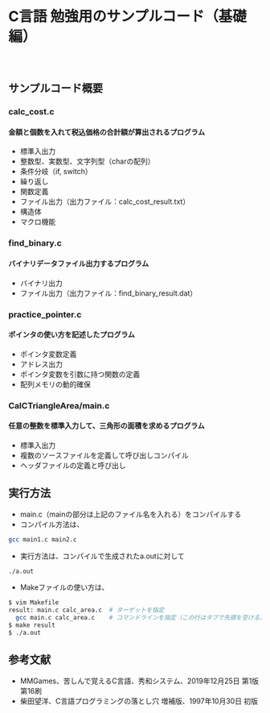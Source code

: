 C言語 勉強用のサンプルコード（基礎編）
====
　
## サンプルコード概要


### calc_cost.c
#### 金額と個数を入れて税込価格の合計額が算出されるプログラム
- 標準入出力
- 整数型、実数型、文字列型（charの配列）
- 条件分岐（if, switch）
- 繰り返し
- 関数定義
- ファイル出力（出力ファイル：calc_cost_result.txt）
- 構造体
- マクロ機能  
  
### find_binary.c
#### バイナリデータファイル出力するプログラム  
- バイナリ出力
- ファイル出力（出力ファイル：find_binary_result.dat）  
  
### practice_pointer.c  
#### ポインタの使い方を記述したプログラム
- ポインタ変数定義
- アドレス出力
- ポインタ変数を引数に持つ関数の定義
- 配列メモリの動的確保  
  
### CalCTriangleArea/main.c  
#### 任意の整数を標準入力して、三角形の面積を求めるプログラム  
- 標準入出力
- 複数のソースファイルを定義して呼び出しコンパイル
- ヘッダファイルの定義と呼び出し
  
## 実行方法
- main.c（mainの部分は上記のファイル名を入れる）をコンパイルする  
- コンパイル方法は、
  
```bash
gcc main1.c main2.c
```
  
- 実行方法は、コンパイルで生成されたa.outに対して
```bash
./a.out
```
 
- Makeファイルの使い方は、
```bash
$ vim Makefile
result: main.c calc_area.c  # ターゲットを指定
  gcc main.c calc_area.c    # コマンドラインを指定（この行はタブで先頭を空ける）
$ make result
$ ./a.out
```
   
## 参考文献  
- MMGames、苦しんで覚えるC言語、秀和システム、2019年12月25日 第1版第16刷
- 柴田望洋、C言語プログラミングの落とし穴 増補版、1997年10月30日 初版  